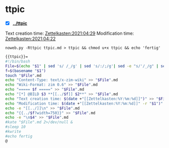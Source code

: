 # ttpic

- [X] **[../ttpic](./ttpic)**

Text creation time:
[Zettelkasten:2021:04:29]()
Modification time:
[Zettelkasten:2021:04:22]()

  ``noweb.py -Rttpic ttpic.md > ttpic && chmod u+x ttpic && echo 'fertig'``

```bash
{{ttpic}}=
#!/bin/bash
File=$(echo "$1" | sed 's/ /_/g' | sed 's/:/;/g'| sed -e "s/'/_/g" | sed 's/\"//g')
f=$(basename "$1")
touch "$File".md
echo "Content-Type: text/x-zim-wiki" >> "$File".md
echo "Wiki-Format: zim 0.6" >> "$File".md
echo "===== $f =====" >> "$File".md
echo "[*] @BILD $3 **[[../$f]] $2**" >> "$File".md
echo "Text creation time: $(date +"[[Zettelkasten:%Y:%m:%d]]")" >> "$File".md
echo "Modification time: $(date +"[[Zettelkasten:%Y:%m:%d]]" -r "$1")" >> "$File".md
echo -e "[[../]]\n" >> "$File".md
echo "{{../$f?width=750}}" >> "$File".md
echo -e "\n$4" >> "$File".md
#kate "$File".md 2>/dev/null & 
#sleep 10
#kwrite
#echo fertig
@
```



